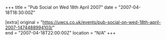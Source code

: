 +++
title = "Pub Social on Wed 18th April 2007"
date = "2007-04-18T18:30:00Z"

[extra]
original = "https://uwcs.co.uk/events/pub-social-on-wed-18th-april-2007-1474488994103/"    
end = "2007-04-18T22:00:00Z"
location = "N/A"
+++



